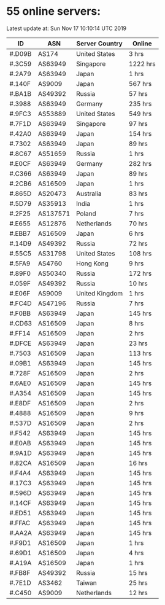 # 55 online servers:

Latest update at: Sun Nov 17 10:10:14 UTC 2019

| ID | ASN | Server Country | Online |
| -- | --- | -------------- | ------ |
| #.D09B | AS174 | United States | 3 hrs |
| #.3C59 | AS63949 | Singapore | 1222 hrs |
| #.2A79 | AS63949 | Japan | 1 hrs |
| #.140F | AS9009 | Japan | 567 hrs |
| #.BA1B | AS49392 | Russia | 57 hrs |
| #.3988 | AS63949 | Germany | 235 hrs |
| #.9FC3 | AS53889 | United States | 549 hrs |
| #.7F1D | AS63949 | Singapore | 97 hrs |
| #.42A0 | AS63949 | Japan | 154 hrs |
| #.7302 | AS63949 | Japan | 89 hrs |
| #.8C67 | AS51659 | Russia | 1 hrs |
| #.E0CF | AS63949 | Germany | 282 hrs |
| #.C366 | AS63949 | Japan | 89 hrs |
| #.2CB6 | AS16509 | Japan | 1 hrs |
| #.865D | AS20473 | Australia | 83 hrs |
| #.5D79 | AS35913 | India | 1 hrs |
| #.2F25 | AS137571 | Poland | 7 hrs |
| #.E655 | AS12876 | Netherlands | 70 hrs |
| #.EBB7 | AS16509 | Japan | 6 hrs |
| #.14D9 | AS49392 | Russia | 72 hrs |
| #.55C5 | AS31798 | United States | 108 hrs |
| #.5FA9 | AS4760 | Hong Kong | 9 hrs |
| #.89F0 | AS50340 | Russia | 172 hrs |
| #.059F | AS49392 | Russia | 10 hrs |
| #.E06F | AS9009 | United Kingdom | 1 hrs |
| #.FC4D | AS47196 | Russia | 7 hrs |
| #.F0BB | AS63949 | Japan | 145 hrs |
| #.CD63 | AS16509 | Japan | 8 hrs |
| #.FF14 | AS16509 | Japan | 2 hrs |
| #.DFCE | AS63949 | Japan | 23 hrs |
| #.7503 | AS16509 | Japan | 113 hrs |
| #.09B1 | AS63949 | Japan | 145 hrs |
| #.728F | AS16509 | Japan | 2 hrs |
| #.6AE0 | AS16509 | Japan | 145 hrs |
| #.A354 | AS16509 | Japan | 145 hrs |
| #.E8DF | AS16509 | Japan | 2 hrs |
| #.4888 | AS16509 | Japan | 9 hrs |
| #.537D | AS16509 | Japan | 2 hrs |
| #.F542 | AS63949 | Japan | 145 hrs |
| #.E0AB | AS63949 | Japan | 145 hrs |
| #.9A1D | AS63949 | Japan | 145 hrs |
| #.82CA | AS16509 | Japan | 16 hrs |
| #.F4A4 | AS63949 | Japan | 145 hrs |
| #.17C3 | AS63949 | Japan | 145 hrs |
| #.596D | AS63949 | Japan | 145 hrs |
| #.14CF | AS63949 | Japan | 145 hrs |
| #.ED51 | AS63949 | Japan | 145 hrs |
| #.FFAC | AS63949 | Japan | 145 hrs |
| #.AA2A | AS63949 | Japan | 145 hrs |
| #.F9D1 | AS16509 | Japan | 1 hrs |
| #.69D1 | AS16509 | Japan | 4 hrs |
| #.A19A | AS16509 | Japan | 1 hrs |
| #.FB8F | AS49392 | Russia | 15 hrs |
| #.7E1D | AS3462 | Taiwan | 25 hrs |
| #.C450 | AS9009 | Netherlands | 12 hrs |

